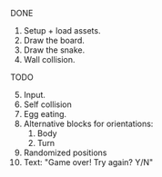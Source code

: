 DONE

1. Setup + load assets.
2. Draw the board.
3. Draw the snake.
4. Wall collision.

TODO

5. Input.
6. Self collision
7. Egg eating.
8. Alternative blocks for orientations:
    1. Body
    2. Turn
9. Randomized positions
10. Text: "Game over! Try again? Y/N"
